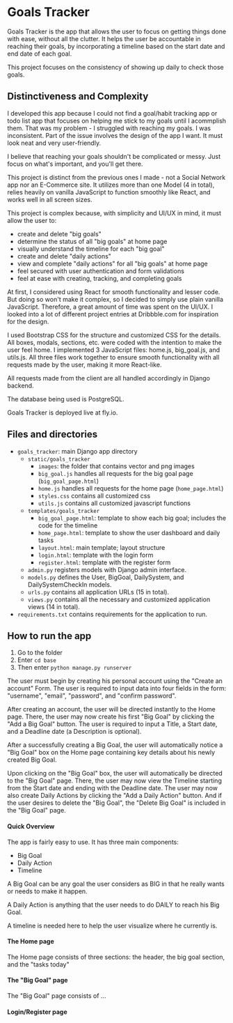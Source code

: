 # Goals Tracker
<!--
Your README.md file should be minimally multiple paragraphs in length, and should provide a comprehensive documentation of what you did and, if applicable, why you did it.

It documents your project thoroughly, and that distinguishes this project from others in the course and defends its complexity.

This section alone should consist of several paragraphs, before you even begin to talk about the documentation of your project.
-->

Goals Tracker is the app that allows the user to focus on getting things done with ease, without all the clutter. It helps the user be accountable in reaching their goals, by incorporating a timeline based on the start date and end date of each goal. 

This project focuses on the consistency of showing up daily to check those goals. 


## Distinctiveness and Complexity
<!-- Why you believe your project satisfies the distinctiveness and complexity requirements, mentioned above. -->
I developed this app because I could not find a goal/habit tracking app or todo list app that focuses on helping me stick to my goals until I acommplish them. That was my problem - I struggled with reaching my goals. I was inconsistent. Part of the issue involves the design of the app I want. It must look neat and very user-friendly.

I believe that reaching your goals shouldn't be complicated or messy. Just focus on what's important, and you'll get there.

This project is distinct from the previous ones I made - not a Social Network app nor an E-Commerce site. It utilizes more than one Model (4 in total), relies heavily on vanilla JavaScript to function smoothly like React, and works well in all screen sizes.

This project is complex because, with simplicity and UI/UX in mind, it must allow the user to:
- create and delete "big goals"
- determine the status of all "big goals" at home page
- visually understand the timeline for each "big goal"
- create and delete "daily actions"
- view and complete "daily actions" for all "big goals" at home page
- feel secured with user authentication and form validations
- feel at ease with creating, tracking, and completing goals 

At first, I considered using React for smooth functionality and lesser code. But doing so won't make it complex, so I decided to simply use plain vanilla JavaScript. Therefore, a great amount of time was spent on the UI/UX. I looked into a lot of different project entries at Dribbble.com for inspiration for the design. 

I used Bootstrap CSS for the structure and customized CSS for the details. All boxes, modals, sections, etc. were coded with the intention to make the user feel home. I implemented 3 JavaScript files: home.js, big_goal.js, and utils.js. All three files work together to ensure smooth functionality with all requests made by the user, making it more React-like. 

All requests made from the client are all handled accordingly in Django backend. 

The database being used is PostgreSQL.

Goals Tracker is deployed live at fly.io.


## Files and directories
<!-- What’s contained in each file you created. -->
- `goals_tracker`: main Django app directory 
  - `static/goals_tracker`
    - `images`: the folder that contains vector and png images
    - `big_goal.js` handles all requests for the big goal page (`big_goal_page.html`)
    - `home.js` handles all requests for the home page (`home_page.html`)
    - `styles.css` contains all customized css
    - `utils.js` contains all customized javascript functions
  - `templates/goals_tracker`
    - `big_goal_page.html`: template to show each big goal; includes the code for the timeline 
    - `home_page.html`: template to show the user dashboard and daily tasks
    - `layout.html`: main template; layout structure
    - `login.html`: template with the login form
    - `register.html`: template with the register form
  - `admin.py` registers models with Django admin interface.
  - `models.py` defines the User, BigGoal, DailySystem, and DailySystemCheckIn models.
  - `urls.py` contains all application URLs (15 in total).
  - `views.py` contains all the necessary and customized application views (14 in total).
- `requirements.txt` contains requirements for the application to run.


## How to run the app
<!-- How to run your application. -->
1. Go to the folder
2. Enter `cd base`
3. Then enter `python manage.py runserver`

The user must begin by creating his personal account using the "Create an account" Form. The user is required to input data into four fields in the form: "username", "email", "password", and "confirm password".

After creating an account, the user will be directed instantly to the Home page. There, the user may now create his first "Big Goal" by clicking the "Add a Big Goal" button. The user is required to input a Title, a Start date, and a Deadline date (a Description is optional). 

After a successfully creating a Big Goal, the user will automatically notice a "Big Goal" box on the Home page containing key details about his newly created Big Goal. 

Upon clicking on the "Big Goal" box, the user will automatically be directed to the "Big Goal" page. There, the user may now view the Timeline starting from the Start date and ending with the Deadline date. The user may now also create Daily Actions by clicking the "Add a Daily Action" button. And if the user desires to delete the "Big Goal", the "Delete Big Goal" is included in the "Big Goal" page.




#### Quick Overview
The app is fairly easy to use. 
It has three main components: 
- Big Goal
- Daily Action
- Timeline

A Big Goal can be any goal the user considers as BIG in that he really wants or needs to make it happen.

A Daily Action is anything that the user needs to do DAILY to reach his Big Goal.

A timeline is needed here to help the user visualize where he currently is. 

#### The Home page
The Home page consists of three sections: the header, the big goal section, and the "tasks today"

#### The "Big Goal" page
The "Big Goal" page consists of ...

#### Login/Register page